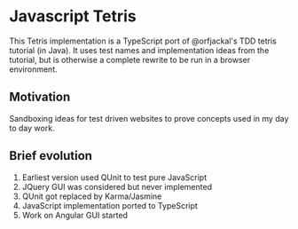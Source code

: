 
Javascript Tetris
===================

This Tetris implementation is a TypeScript port of @orfjackal's TDD tetris tutorial (in Java). 
It uses test names and implementation ideas from the tutorial, but is otherwise a complete rewrite to be run in a browser environment. 

Motivation
---

Sandboxing ideas for test driven websites to prove concepts used in my day to day work. 

Brief evolution
---

1. Earliest version used QUnit to test pure JavaScript
1. JQuery GUI was considered but never implemented
1. QUnit got replaced by Karma/Jasmine  
1. JavaScript implementation ported to TypeScript
1. Work on Angular GUI started
